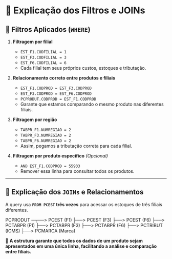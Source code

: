 # 📌 Explicação dos Filtros e JOINs

## 📢 **Filtros Aplicados (`WHERE`)**
1. **Filtragem por filial**  
   - `EST_F1.CODFILIAL = 1`  
   - `EST_F3.CODFILIAL = 3`  
   - `EST_F6.CODFILIAL = 6`  
   - Cada filial tem seus próprios custos, estoques e tributação.

2. **Relacionamento correto entre produtos e filiais**  
   - `EST_F1.CODPROD = EST_F3.CODPROD`  
   - `EST_F3.CODPROD = EST_F6.CODPROD`  
   - `PCPRODUT.CODPROD = EST_F1.CODPROD`  
   - Garante que estamos comparando o mesmo produto nas diferentes filiais.

3. **Filtragem por região**  
   - `TABPR_F1.NUMREGIAO = 2`  
   - `TABPR_F3.NUMREGIAO = 2`  
   - `TABPR_F6.NUMREGIAO = 2`  
   - Assim, pegamos a tributação correta para cada filial.

4. **Filtragem por produto específico** *(Opcional)*  
   - `AND EST_F1.CODPROD = 55933`  
   - Remover essa linha para consultar todos os produtos.

---

## 🔗 **Explicação dos `JOINs` e Relacionamentos**
A query usa **`FROM PCEST` três vezes** para acessar os estoques de três filiais diferentes.


PCPRODUT ─┬──> PCEST (F1) ├──> PCEST (F3) ├──> PCEST (F6) ├──> PCTABPR (F1) ├──> PCTABPR (F3) ├──> PCTABPR (F6) ├──> PCTRIBUT (ICMS) ├──> PCMARCA (Marca)



🚀 **A estrutura garante que todos os dados de um produto sejam apresentados em uma única linha, facilitando a análise e comparação entre filiais.**
